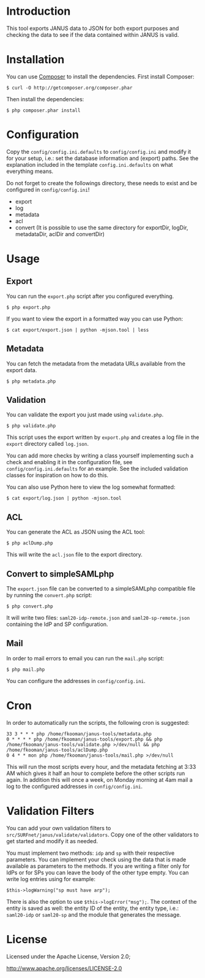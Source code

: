 # Introduction
This tool exports JANUS data to JSON for both export purposes and checking the
data to see if the data contained within JANUS is valid.

# Installation
You can use [Composer](http://getcomposer.org/) to install the dependencies.
First install Composer:

    $ curl -O http://getcomposer.org/composer.phar

Then install the dependencies:

    $ php composer.phar install

# Configuration
Copy the `config/config.ini.defaults` to `config/config.ini` and modify it for
your setup, i.e.: set the database information and (export) paths. See the
explanation included in the template `config.ini.defaults` on what everything
means.

Do not forget to create the followings directory, these needs to exist and be
configured in `config/config.ini`!
- export
- log
- metadata
- acl
- convert
(It is possible to use the same directory for exportDir, logDir, metadataDir, aclDir and convertDir)

# Usage

## Export
You can run the `export.php` script after you configured everything.

    $ php export.php

If you want to view the export in a formatted way you can use Python:

    $ cat export/export.json | python -mjson.tool | less

## Metadata
You can fetch the metadata from the metadata URLs available from the export
data.

    $ php metadata.php

## Validation
You can validate the export you just made using `validate.php`.

    $ php validate.php

This script uses the export written by `export.php` and creates a log file in
the `export` directory called `log.json`.

You can add more checks by writing a class yourself implementing such a check
and enabling it in the configuration file, see `config/config.ini.defaults` for
an example. See the included validation classes for inspiration on how to do
this.

You can also use Python here to view the log somewhat formatted:

    $ cat export/log.json | python -mjson.tool

## ACL
You can generate the ACL as JSON using the ACL tool:

    $ php aclDump.php

This will write the `acl.json` file to the export directory.

## Convert to simpleSAMLphp
The `export.json` file can be converted to a simpleSAMLphp compatible file by
running the `convert.php` script:

    $ php convert.php

It will write two files: `saml20-idp-remote.json` and `saml20-sp-remote.json`
containing the IdP and SP configuration.

## Mail
In order to mail errors to email you can run the `mail.php` script:

    $ php mail.php

You can configure the addresses in `config/config.ini`.

# Cron
In order to automatically run the scripts, the following cron is suggested:

    33 3 * * * php /home/fkooman/janus-tools/metadata.php
    0 * * * * php /home/fkooman/janus-tools/export.php && php /home/fkooman/janus-tools/validate.php >/dev/null && php /home/fkooman/janus-tools/aclDump.php
    0 4 * * mon php /home/fkooman/janus-tools/mail.php >/dev/null

This will run the most scripts every hour, and the metadata fetching at 3:33 AM
which gives it half an hour to complete before the other scripts run again. In
addition this will once a week, on Monday morning at 4am mail a log to the
configured addresses in `config/config.ini`.

# Validation Filters
You can add your own validation filters to
`src/SURFnet/janus/validate/validators`. Copy one of the other validators to
get started and modify it as needed.

You must implement two methods: `idp` and `sp` with their respective parameters.
You can implement your check using the data that is made available as
parameters to the methods. If you are writing a filter only for IdPs or for SPs
you can leave the body of the other type empty. You can write log entries
using for example:

    $this->logWarning("sp must have arp");

There is also the option to use `$this->logError("msg");`. The context of the
entity is saved as well: the entity ID of the entity, the entity type, i.e.:
`saml20-idp` or `saml20-sp` and the module that generates the message.

# License
Licensed under the Apache License, Version 2.0;

   http://www.apache.org/licenses/LICENSE-2.0
